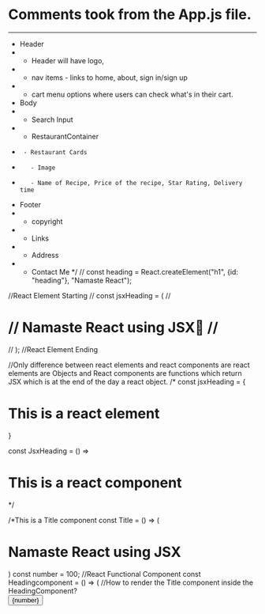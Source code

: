 # Comments took from the App.js file.
---


- Header
- - Header will have logo,
- - nav items - links to home, about, sign in/sign up
- - cart menu options where users can check what's in their cart.
- Body
- - Search Input
- - RestaurantContainer
-      - Restaurant Cards
-        - Image
-        - Name of Recipe, Price of the recipe, Star Rating, Delivery time
- Footer
- - copyright
- - Links
- - Address
- - Contact Me
    \*/
    // const heading = React.createElement("h1", {id: "heading"}, "Namaste React");

//React Element Starting
// const jsxHeading = (
// <h1 className="head">
// Namaste React using JSX🚀
// </h1>
// );
//React Element Ending

//Only difference between react elements and react components are react elements are Objects and React components are functions which return JSX which is at the end of the day a react object.
/\*
const jsxHeading = {

<h1>This is a react element</h1>
}

const JsxHeading = () => <h1> This is a react component </h1>
\*/

/\*This is a Title component
const Title = () => (

<h1 className="head" tabIndex="5">
Namaste React using JSX
</h1>
)
const number = 100;
//React Functional Component
const Headingcomponent = () => (
//How to render the Title component inside the HeadingComponent?

  <div id="container">
    <button>{number}</button>
    <Title />
    <h1 className="heading">Namaste Functional Component</h1> 
  </div>
)*/

// console.log(jsxHeading);
/\*
To create a structure like this follow the below code:

<div id="parent">
<div id="child1">
<h1>I'm a h1 tag</h1>
<h2>I'm the sibling of h1 tag</h2> h1 and h2 are both children of child div.
</div>
<div id="child2">
<h1>I'm a h1 tag</h1>
<h2>I'm the sibling of h1 tag</h2> h1 and h2 are both children of child div.
</div>  
 </div>
Below is the code for the above commented out html structure. in pure react you create the structure something like this.
const parent = React.createElement("div", { id: "parent" }, [
React.createElement("div", { id: "child1" }, [
React.createElement("h1", { key: "1" }, "I'm a h1 tag"),
React.createElement(
"h2",
{ key: "2" },
"I'm the sibling of h1 tag"
),
]),
React.createElement("div", { id: "child2" }, [
React.createElement("h1", { key: "1" }, "I'm a h1 tag"),
React.createElement(
"h2",
{ key: "2" },
"I'm the sibling of h1 tag"
),
]),
]);
const element = React.createElement('h1', {id: "heading"}, "Hello from React!");
console.log(parent);

          const root = ReactDOM.createRoot(document.getElementById("root"));

          root.render(parent);
          <!--This is one way to include react in a project. Just type in cdn react in google browser and take these two from the official react webpage.-->`
